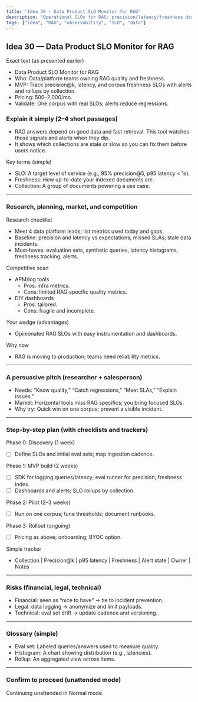 ```yaml
---
title: "Idea 30 — Data Product SLO Monitor for RAG"
description: "Operational SLOs for RAG: precision/latency/freshness dashboards, alerting, and guardrails for data products that power AI."
tags: ["idea", "RAG", "observability", "SLO", "data"]
---
```


## Idea 30 — Data Product SLO Monitor for RAG

Exact text (as presented earlier)

- Data Product SLO Monitor for RAG
- Who: Data/platform teams owning RAG quality and freshness.
- MVP: Track precision@k, latency, and corpus freshness SLOs with alerts and rollups by collection.
- Pricing: $500–$2,000/mo.
- Validate: One corpus with real SLOs; alerts reduce regressions.

### Explain it simply (2–4 short passages)

- RAG answers depend on good data and fast retrieval. This tool watches those signals and alerts when they dip.
- It shows which collections are stale or slow so you can fix them before users notice.

Key terms (simple)

- SLO: A target level of service (e.g., 95% precision@5, p95 latency < 1s).
- Freshness: How up-to-date your indexed documents are.
- Collection: A group of documents powering a use case.

---

### Research, planning, market, and competition

Research checklist

- Meet 4 data platform leads; list metrics used today and gaps.
- Baseline: precision and latency vs expectations; missed SLAs; stale data incidents.
- Must‑haves: evaluation sets, synthetic queries, latency histograms, freshness tracking, alerts.

Competitive scan

- APM/log tools
  - Pros: infra metrics.
  - Cons: limited RAG‑specific quality metrics.
- DIY dashboards
  - Pros: tailored.
  - Cons: fragile and incomplete.

Your wedge (advantages)

- Opinionated RAG SLOs with easy instrumentation and dashboards.

Why now

- RAG is moving to production; teams need reliability metrics.

---

### A persuasive pitch (researcher + salesperson)

- Needs: “Know quality,” “Catch regressions,” “Meet SLAs,” “Explain issues.”
- Market: Horizontal tools miss RAG specifics; you bring focused SLOs.
- Why try: Quick win on one corpus; prevent a visible incident.

---

### Step-by-step plan (with checklists and trackers)

Phase 0: Discovery (1 week)

- [ ] Define SLOs and initial eval sets; map ingestion cadence.

Phase 1: MVP build (2 weeks)

- [ ] SDK for logging queries/latency; eval runner for precision; freshness index.
- [ ] Dashboards and alerts; SLO rollups by collection.

Phase 2: Pilot (2–3 weeks)

- [ ] Run on one corpus; tune thresholds; document runbooks.

Phase 3: Rollout (ongoing)

- [ ] Pricing as above; onboarding; BYOC option.

Simple tracker

- Collection | Precision@k | p95 latency | Freshness | Alert state | Owner | Notes

---

### Risks (financial, legal, technical)

- Financial: seen as “nice to have” → tie to incident prevention.
- Legal: data logging → anonymize and limit payloads.
- Technical: eval set drift → update cadence and versioning.

---

### Glossary (simple)

- Eval set: Labeled queries/answers used to measure quality.
- Histogram: A chart showing distribution (e.g., latencies).
- Rollup: An aggregated view across items.

---

### Confirm to proceed (unattended mode)

Continuing unattended in Normal mode.
